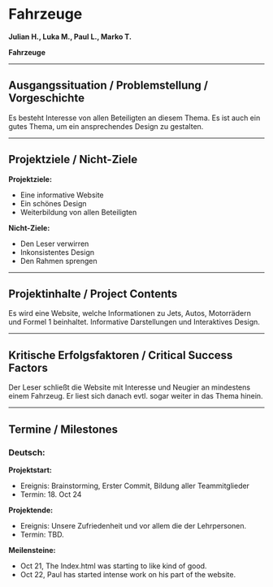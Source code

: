# Fahrzeuge

**Julian H., Luka M., Paul L., Marko T.**

**Fahrzeuge**


---

## Ausgangssituation / Problemstellung / Vorgeschichte

Es besteht Interesse von allen Beteiligten an diesem Thema. Es ist auch ein gutes Thema, um ein ansprechendes Design zu gestalten.

---

## Projektziele / Nicht-Ziele

**Projektziele:**  

+ Eine informative Website
+ Ein schönes Design
+ Weiterbildung von allen Beteiligten

**Nicht-Ziele:** 

+ Den Leser verwirren
+ Inkonsistentes Design
+ Den Rahmen sprengen

---

## Projektinhalte / Project Contents

Es wird eine Website, welche Informationen zu Jets, Autos, Motorrädern und Formel 1 beinhaltet. Informative Darstellungen und Interaktives Design.

---

## Kritische Erfolgsfaktoren / Critical Success Factors

Der Leser schließt die Website mit Interesse und Neugier an mindestens einem Fahrzeug. Er liest sich danach evtl. sogar weiter in das Thema hinein.

---

## Termine / Milestones
### Deutsch:
**Projektstart:**
- Ereignis: Brainstorming, Erster Commit, Bildung aller Teammitglieder
- Termin: 18. Oct 24

**Projektende:**
- Ereignis: Unsere Zufriedenheit und vor allem die der Lehrpersonen.
- Termin: TBD.

**Meilensteine:**  

+ Oct 21, The Index.html was starting to like kind of good.
+ Oct 22, Paul has started intense work on his part of the website.